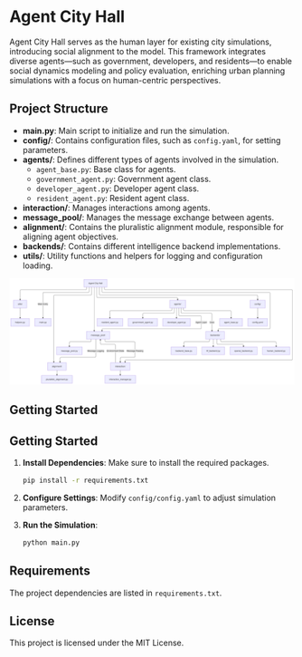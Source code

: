 # Agent City Hall

Agent City Hall serves as the human layer for existing city simulations, introducing social alignment to the model. This framework integrates diverse agents—such as government, developers, and residents—to enable social dynamics modeling and policy evaluation, enriching urban planning simulations with a focus on human-centric perspectives.

## Project Structure

- **main.py**: Main script to initialize and run the simulation.
- **config/**: Contains configuration files, such as `config.yaml`, for setting parameters.
- **agents/**: Defines different types of agents involved in the simulation.
  - `agent_base.py`: Base class for agents.
  - `government_agent.py`: Government agent class.
  - `developer_agent.py`: Developer agent class.
  - `resident_agent.py`: Resident agent class.
- **interaction/**: Manages interactions among agents.
- **message_pool/**: Manages the message exchange between agents.
- **alignment/**: Contains the pluralistic alignment module, responsible for aligning agent objectives.
- **backends/**: Contains different intelligence backend implementations.
- **utils/**: Utility functions and helpers for logging and configuration loading.

![Architecture Diagram](./images/architecture_diagram.png)

## Getting Started

## Getting Started

1. **Install Dependencies**: Make sure to install the required packages.
   ```bash
   pip install -r requirements.txt
   ```

2. **Configure Settings**: Modify `config/config.yaml` to adjust simulation parameters.

3. **Run the Simulation**:
   ```bash
   python main.py
   ```

## Requirements

The project dependencies are listed in `requirements.txt`.

## License

This project is licensed under the MIT License.
